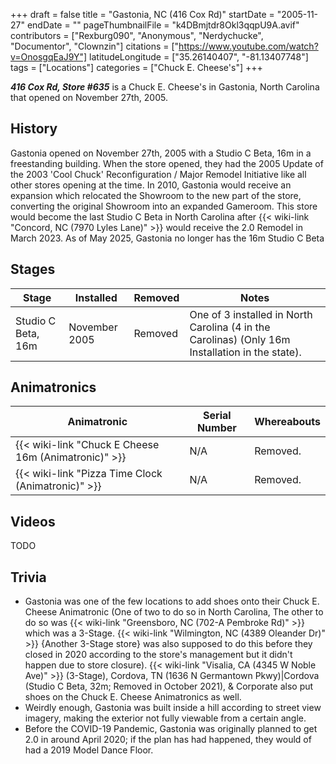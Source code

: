 +++
draft = false
title = "Gastonia, NC (416 Cox Rd)"
startDate = "2005-11-27"
endDate = ""
pageThumbnailFile = "k4DBmjtdr8Okl3qqpU9A.avif"
contributors = ["Rexburg090", "Anonymous", "Nerdychucke", "Documentor", "Clownzin"]
citations = ["https://www.youtube.com/watch?v=OnosgqEaJ9Y"]
latitudeLongitude = ["35.26140407", "-81.13407748"]
tags = ["Locations"]
categories = ["Chuck E. Cheese's"]
+++

***416 Cox Rd, Store #635*** is a Chuck E. Cheese's in Gastonia, North Carolina that opened on November 27th, 2005.

## History

Gastonia opened on November 27th, 2005 with a Studio C Beta, 16m in a freestanding building. When the store opened, they had the 2005 Update of the 2003 'Cool Chuck' Reconfiguration / Major Remodel Initiative like all other stores opening at the time. In 2010, Gastonia would receive an expansion which relocated the Showroom to the new part of the store, converting the original Showroom into an expanded Gameroom. This store would become the last Studio C Beta in North Carolina after {{< wiki-link "Concord, NC (7970 Lyles Lane)" >}} would receive the 2.0 Remodel in March 2023. As of May 2025, Gastonia no longer has the 16m Studio C Beta

## Stages

| Stage              | Installed     | Removed | Notes                                                                                           |
|--------------------|---------------|---------|-------------------------------------------------------------------------------------------------|
| Studio C Beta, 16m | November 2005 | Removed | One of 3 installed in North Carolina (4 in the Carolinas) (Only 16m Installation in the state). |

## Animatronics

| Animatronic                                                | Serial Number | Whereabouts |
|------------------------------------------------------------|---------------|-------------|
| {{< wiki-link "Chuck E Cheese 16m (Animatronic)" >}} | N/A           | Removed.    |
| {{< wiki-link "Pizza Time Clock (Animatronic)" >}}   | N/A           | Removed.    |

## Videos

TODO

## Trivia

- Gastonia was one of the few locations to add shoes onto their Chuck E. Cheese Animatronic (One of two to do so in North Carolina, The other to do so was {{< wiki-link "Greensboro, NC (702-A Pembroke Rd)" >}} which was a 3-Stage. {{< wiki-link "Wilmington, NC (4389 Oleander Dr)" >}} {Another 3-Stage store} was also supposed to do this before they closed in 2020 according to the store's management but it didn't happen due to store closure). {{< wiki-link "Visalia, CA (4345 W Noble Ave)" >}} (3-Stage), Cordova, TN (1636 N Germantown Pkwy)|Cordova (Studio C Beta, 32m; Removed in October 2021), &amp; Corporate also put shoes on the Chuck E. Cheese Animatronics as well.
- Weirdly enough, Gastonia was built inside a hill according to street view imagery, making the exterior not fully viewable from a certain angle.
- Before the COVID-19 Pandemic, Gastonia was originally planned to get 2.0 in around April 2020; if the plan has had happened, they would of had a 2019 Model Dance Floor.
